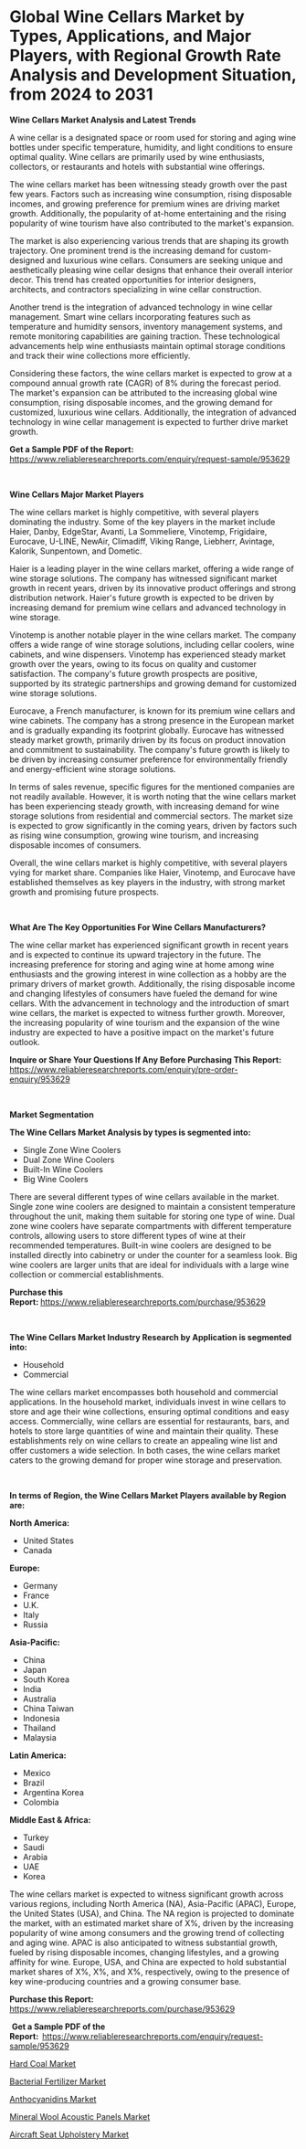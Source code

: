 <p><h1>Global Wine Cellars Market by Types, Applications, and Major Players, with Regional Growth Rate Analysis and Development Situation, from 2024 to 2031</h1></p><p><strong>Wine Cellars Market Analysis and Latest Trends</strong></p>
<p><p>A wine cellar is a designated space or room used for storing and aging wine bottles under specific temperature, humidity, and light conditions to ensure optimal quality. Wine cellars are primarily used by wine enthusiasts, collectors, or restaurants and hotels with substantial wine offerings.</p><p>The wine cellars market has been witnessing steady growth over the past few years. Factors such as increasing wine consumption, rising disposable incomes, and growing preference for premium wines are driving market growth. Additionally, the popularity of at-home entertaining and the rising popularity of wine tourism have also contributed to the market's expansion.</p><p>The market is also experiencing various trends that are shaping its growth trajectory. One prominent trend is the increasing demand for custom-designed and luxurious wine cellars. Consumers are seeking unique and aesthetically pleasing wine cellar designs that enhance their overall interior decor. This trend has created opportunities for interior designers, architects, and contractors specializing in wine cellar construction.</p><p>Another trend is the integration of advanced technology in wine cellar management. Smart wine cellars incorporating features such as temperature and humidity sensors, inventory management systems, and remote monitoring capabilities are gaining traction. These technological advancements help wine enthusiasts maintain optimal storage conditions and track their wine collections more efficiently.</p><p>Considering these factors, the wine cellars market is expected to grow at a compound annual growth rate (CAGR) of 8% during the forecast period. The market's expansion can be attributed to the increasing global wine consumption, rising disposable incomes, and the growing demand for customized, luxurious wine cellars. Additionally, the integration of advanced technology in wine cellar management is expected to further drive market growth.</p></p>
<p><strong>Get a Sample PDF of the Report:&nbsp;</strong> <a href="https://www.reliableresearchreports.com/enquiry/request-sample/953629">https://www.reliableresearchreports.com/enquiry/request-sample/953629</a></p>
<p>&nbsp;</p>
<p><strong>Wine Cellars Major Market Players</strong></p>
<p><p>The wine cellars market is highly competitive, with several players dominating the industry. Some of the key players in the market include Haier, Danby, EdgeStar, Avanti, La Sommeliere, Vinotemp, Frigidaire, Eurocave, U-LINE, NewAir, Climadiff, Viking Range, Liebherr, Avintage, Kalorik, Sunpentown, and Dometic. </p><p>Haier is a leading player in the wine cellars market, offering a wide range of wine storage solutions. The company has witnessed significant market growth in recent years, driven by its innovative product offerings and strong distribution network. Haier's future growth is expected to be driven by increasing demand for premium wine cellars and advanced technology in wine storage.</p><p>Vinotemp is another notable player in the wine cellars market. The company offers a wide range of wine storage solutions, including cellar coolers, wine cabinets, and wine dispensers. Vinotemp has experienced steady market growth over the years, owing to its focus on quality and customer satisfaction. The company's future growth prospects are positive, supported by its strategic partnerships and growing demand for customized wine storage solutions.</p><p>Eurocave, a French manufacturer, is known for its premium wine cellars and wine cabinets. The company has a strong presence in the European market and is gradually expanding its footprint globally. Eurocave has witnessed steady market growth, primarily driven by its focus on product innovation and commitment to sustainability. The company's future growth is likely to be driven by increasing consumer preference for environmentally friendly and energy-efficient wine storage solutions.</p><p>In terms of sales revenue, specific figures for the mentioned companies are not readily available. However, it is worth noting that the wine cellars market has been experiencing steady growth, with increasing demand for wine storage solutions from residential and commercial sectors. The market size is expected to grow significantly in the coming years, driven by factors such as rising wine consumption, growing wine tourism, and increasing disposable incomes of consumers.</p><p>Overall, the wine cellars market is highly competitive, with several players vying for market share. Companies like Haier, Vinotemp, and Eurocave have established themselves as key players in the industry, with strong market growth and promising future prospects.</p></p>
<p>&nbsp;</p>
<p><strong>What Are The Key Opportunities For Wine Cellars Manufacturers?</strong></p>
<p><p>The wine cellar market has experienced significant growth in recent years and is expected to continue its upward trajectory in the future. The increasing preference for storing and aging wine at home among wine enthusiasts and the growing interest in wine collection as a hobby are the primary drivers of market growth. Additionally, the rising disposable income and changing lifestyles of consumers have fueled the demand for wine cellars. With the advancement in technology and the introduction of smart wine cellars, the market is expected to witness further growth. Moreover, the increasing popularity of wine tourism and the expansion of the wine industry are expected to have a positive impact on the market's future outlook.</p></p>
<p><strong>Inquire or Share Your Questions If Any Before Purchasing This Report:</strong> <a href="https://www.reliableresearchreports.com/enquiry/pre-order-enquiry/953629">https://www.reliableresearchreports.com/enquiry/pre-order-enquiry/953629</a></p>
<p>&nbsp;</p>
<p><strong>Market Segmentation</strong></p>
<p><strong>The Wine Cellars Market Analysis by types is segmented into:</strong></p>
<p><ul><li>Single Zone Wine Coolers</li><li>Dual Zone Wine Coolers</li><li>Built-In Wine Coolers</li><li>Big Wine Coolers</li></ul></p>
<p><p>There are several different types of wine cellars available in the market. Single zone wine coolers are designed to maintain a consistent temperature throughout the unit, making them suitable for storing one type of wine. Dual zone wine coolers have separate compartments with different temperature controls, allowing users to store different types of wine at their recommended temperatures. Built-in wine coolers are designed to be installed directly into cabinetry or under the counter for a seamless look. Big wine coolers are larger units that are ideal for individuals with a large wine collection or commercial establishments.</p></p>
<p><strong>Purchase this Report:&nbsp;</strong><a href="https://www.reliableresearchreports.com/purchase/953629">https://www.reliableresearchreports.com/purchase/953629</a></p>
<p>&nbsp;</p>
<p><strong>The Wine Cellars Market Industry Research by Application is segmented into:</strong></p>
<p><ul><li>Household</li><li>Commercial</li></ul></p>
<p><p>The wine cellars market encompasses both household and commercial applications. In the household market, individuals invest in wine cellars to store and age their wine collections, ensuring optimal conditions and easy access. Commercially, wine cellars are essential for restaurants, bars, and hotels to store large quantities of wine and maintain their quality. These establishments rely on wine cellars to create an appealing wine list and offer customers a wide selection. In both cases, the wine cellars market caters to the growing demand for proper wine storage and preservation.</p></p>
<p>&nbsp;</p>
<p><strong>In terms of Region, the Wine Cellars Market Players available by Region are:</strong></p>
<p>
    <p> <strong> North America: </strong>
        <ul>
            <li>United States</li>
            <li>Canada</li>
        </ul>
        </p> 
    <p> <strong> Europe: </strong>
        <ul>
            <li>Germany</li>
            <li>France</li>
            <li>U.K.</li>
            <li>Italy</li>
            <li>Russia</li>
        </ul>
        </p> 
    <p> <strong> Asia-Pacific: </strong>
        <ul>
            <li>China</li>
            <li>Japan</li>
            <li>South Korea</li>
            <li>India</li>
            <li>Australia</li>
            <li>China Taiwan</li>
            <li>Indonesia</li>
            <li>Thailand</li>
            <li>Malaysia</li>
        </ul>
        </p> 
    <p> <strong> Latin America: </strong>
        <ul>
            <li>Mexico</li>
            <li>Brazil</li>
            <li>Argentina Korea</li>
            <li>Colombia</li>
        </ul>
        </p> 
    <p> <strong> Middle East & Africa: </strong>
        <ul>
            <li>Turkey</li>
            <li>Saudi</li>
            <li>Arabia</li>
            <li>UAE</li>
            <li>Korea</li>
        </ul>
    </p>
    </p>
<p><p>The wine cellars market is expected to witness significant growth across various regions, including North America (NA), Asia-Pacific (APAC), Europe, the United States (USA), and China. The NA region is projected to dominate the market, with an estimated market share of X%, driven by the increasing popularity of wine among consumers and the growing trend of collecting and aging wine. APAC is also anticipated to witness substantial growth, fueled by rising disposable incomes, changing lifestyles, and a growing affinity for wine. Europe, USA, and China are expected to hold substantial market shares of X%, X%, and X%, respectively, owing to the presence of key wine-producing countries and a growing consumer base.</p></p>
<p><strong>Purchase this Report: </strong><a href="https://www.reliableresearchreports.com/purchase/953629">https://www.reliableresearchreports.com/purchase/953629</a></p>
<p>&nbsp;<strong>Get a Sample PDF of the Report:&nbsp;&nbsp;</strong><a href="https://www.reliableresearchreports.com/enquiry/request-sample/953629">https://www.reliableresearchreports.com/enquiry/request-sample/953629</a></p>
<p><strong></strong></p>
<p><p><a href="https://medium.com/@carolynfuller1997/hard-coal-market-exploring-market-share-market-trends-and-future-growth-1143bde25daf">Hard Coal Market</a></p><p><a href="https://medium.com/@carolynfuller1997/bacterial-fertilizer-market-furnishes-information-on-market-share-market-trends-and-market-growth-8ac73dd9d261">Bacterial Fertilizer Market</a></p><p><a href="https://medium.com/@carolynfuller1997/anthocyanidins-market-furnishes-information-on-market-share-market-trends-and-market-growth-059b67764745">Anthocyanidins Market</a></p><p><a href="https://medium.com/@carolynfuller1997/mineral-wool-acoustic-panels-market-research-report-its-history-and-forecast-2024-to-2031-c1b49683c6d3">Mineral Wool Acoustic Panels Market</a></p><p><a href="https://medium.com/@carolynfuller1997/aircraft-seat-upholstery-market-furnishes-information-on-market-share-market-trends-and-market-fc95c75fb2f0">Aircraft Seat Upholstery Market</a></p></p>